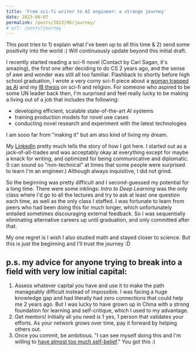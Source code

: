 ```yaml
---
title: 'From sci-fi writer to AI engineer: a strange journey'
date: 2023-06-07
permalink: /posts/2023/06/journey/
# url: /posts/journey
---
```

This post tries to 1) explain what I've been up to all this time & 2) send some positivity into the world :) Will continuously update beyond this initial draft.

I recently started reading a sci-fi novel (Contact by Carl Sagan, it's amazing), the first one after deciding to do CS 2 years ago, and the sense of awe and wonder was still all too familiar. Flashback to shortly before high school graduation, I wrote a very corny sci-fi piece about a [woman trapped as AI](https://docs.google.com/document/d/1Ai9NPFlmry9BSRGuhzt74v0F5KyPXVLLR_9s_06PLyg/edit?usp=sharing) and my [IB thesis](https://docs.google.com/document/d/1uQ_1Kn-7BNHuzPLhZ3iB0iwZb9esrRF_aMzJKcUW-Dk/edit?usp=sharing) on sci-fi and religion. For someone who aspired to be some UN leader back then, I'm surprised and feel really lucky to be making a living out of a job that includes the following:
- developing efficient, scalable state-of-the-art AI systems
- training production models for novel use cases
- conducting novel research and experiment with the latest technologies

I am sooo far from "making it" but am also kind of living my dream.

My [LinkedIn](https://www.linkedin.com/in/anruigu/) pretty much tells the story of how I got here. I started out as a jack-of-all-trades and was acceptably okay at everything except for maybe a knack for writing, and optimized for being communicative and diplomatic. (I can sound so "non-technical" at times that some people were surprised to learn I'm an engineer.) Although always inquisitive, I did not grind.

So the beginning was pretty difficult and I second-guessed my potential for a long time. There were some inklings: *Intro to Deep Learning* was the only class where I'd go to all the lectures and try to ask at least one question each time, as well as the only class I staffed. I was fortunate to learn from peers who had been doing this for much longer, which unfortunately entailed sometimes discouraging external feedback. So I was sequentially eliminating alternative careers up until graduation, and only committed after that.

My one regret is I wish I also studied math and stayed closer to science. But this is just the beginning and I'll trust the journey :D

p.s. my advice for anyone trying to break into a field with very low initial capital:
---
1. Assess whatever capital you have and use it to make the path manageably difficult instead of impossible. I was facing a huge knowledge gap and had literally had zero connections that could help me 2 years ago. But I was lucky to have grown up in China with a strong foundation for learning and self-critique, which I used to my advantage.
2. Get mentors! Initially all you need is 1 yes, 1 person that validates your efforts. As your network grows over time, pay it forward by helping others out.
3. Once you commit, be ambitious. "I can see myself doing this and I'm willing to [have almost too much self-belief](https://blog.samaltman.com/how-to-be-successful)."
You got this :)
